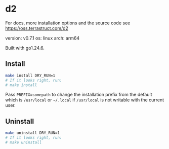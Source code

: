 # d2

For docs, more installation options and the source code see https://oss.terrastruct.com/d2

version: v0.7.1
os: linux
arch: arm64

Built with go1.24.6.

## Install

```sh
make install DRY_RUN=1
# If it looks right, run:
# make install
```

Pass `PREFIX=somepath` to change the installation prefix from the default which is
`/usr/local` or `~/.local` if `/usr/local` is not writable with the current user.

## Uninstall

```sh
make uninstall DRY_RUN=1
# If it looks right, run:
# make uninstall
```
